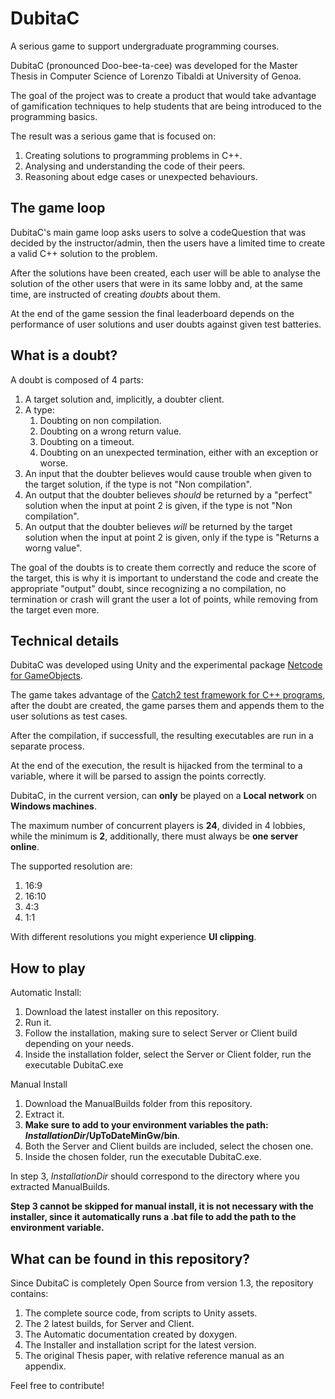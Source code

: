 # DubitaC
  A serious game to support undergraduate programming courses.
  
  DubitaC (pronounced Doo-bee-ta-cee) was developed for the Master Thesis in Computer Science of Lorenzo Tibaldi at University of Genoa.
  
  The goal of the project was to create a product that would take advantage of gamification techniques to help students that are being introduced to the programming basics.
  
  The result was a serious game that is focused on:
  1. Creating solutions to programming problems in C++.
  2. Analysing and understanding the code of their peers.
  3. Reasoning about edge cases or unexpected behaviours.

## The game loop ##
DubitaC's main game loop asks users to solve a codeQuestion that was decided by the instructor/admin, then the users have a limited time to create a valid C++ solution to the problem.

After the solutions have been created, each user will be able to analyse the solution of the other users that were in its same lobby and, at the same time, are instructed of creating *doubts* about them.

At the end of the game session the final leaderboard depends on the performance of user solutions and user doubts against given test batteries.


## What is a doubt? ##
A doubt is composed of 4 parts:
1. A target solution and, implicitly, a doubter client.
2. A type:
	1. Doubting on non compilation.
	2. Doubting on a wrong return value.
	3. Doubting on a timeout.
	4. Doubting on an unexpected termination, either with an exception or worse.
3. An input that the doubter believes would cause trouble when given to the target solution, if the type is not "Non compilation".
4. An output that the doubter believes *should* be returned by a "perfect" solution when the input at point 2 is given, if the type is not "Non compilation".
5. An output that the doubter believes *will* be returned by the target solution when the input at point 2 is given, only if the type is "Returns a worng value".


The goal of the doubts is to create them correctly and reduce the score of the target, this is why it is important to understand the code and create the appropriate "output" doubt, since recognizing a no compilation, no termination or crash will grant the user a lot of points, while removing from the target even more.

## Technical details ##
DubitaC was developed using Unity and the experimental package [Netcode for GameObjects](https://github.com/Unity-Technologies/com.unity.netcode.gameobjects).

The game takes advantage of the [Catch2 test framework for C++ programs](https://github.com/catchorg/Catch2), after the doubt are created, the game parses them and appends them to the user solutions as test cases.

After the compilation, if successfull, the resulting executables are run in a separate process.

At the end of the execution, the result is hijacked from the terminal to a variable, where it will be parsed to assign the points correctly.

DubitaC, in the current version, can **only** be played on a **Local network** on **Windows machines**.

The maximum number of concurrent players is **24**, divided in 4 lobbies, while the minimum is **2**, additionally, there must always be **one server online**.

The supported resolution are:
1. 16:9
2. 16:10
3. 4:3
4. 1:1

With different resolutions you might experience **UI clipping**.

## How to play ##
Automatic Install:
1. Download the latest installer on this repository.
2. Run it.
3. Follow the installation, making sure to select Server or Client build depending on your needs.
4. Inside the installation folder, select the Server or Client folder, run the executable DubitaC.exe


Manual Install
1. Download the ManualBuilds folder from this repository.
2. Extract it.
3. **Make sure to add to your environment variables the path: $InstallationDir$/UpToDateMinGw/bin**.
4. Both the Server and Client builds are included, select the chosen one.
5. Inside the chosen folder, run the executable DubitaC.exe.

In step 3, $InstallationDir$ should correspond to the directory where you extracted ManualBuilds.

**Step 3 cannot be skipped for manual install, it is not necessary with the installer, since it automatically runs a .bat file to add the path to the environment variable.**

## What can be found in this repository? ##
Since DubitaC is completely Open Source from version 1.3, the repository contains:
1. The complete source code, from scripts to Unity assets.
2. The 2 latest builds, for Server and Client.
3. The Automatic documentation created by doxygen.
4. The Installer and installation script for the latest version.
5. The original Thesis paper, with relative reference manual as an appendix.

Feel free to contribute!
